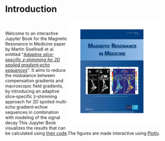 ﻿# Introduction


<img src="images/vol82_1.jpg" width="300px" align="right">

<br><br>
Welcome to an interactive Jupyter Book for the Magnetic Resonance in Medicine paper by Martin Soellradl et al. entitled "[*Adaptive slice‐specific z‐shimming for 2D spoiled gradient‐echo sequences*](https://onlinelibrary.wiley.com/doi/full/10.1002/mrm.28468)".
It aims to reduce the misbalance between compensation gradients and macroscopic field gradients, by introducing an adaptive slice‐specific z‐shimming approach for 2D spoiled multi‐echo gradient‐echoe sequences in combination with modeling of the signal decay
This Jupyter Book visualizes the results that can be calculated using [their code](https://github.com/neuroimaging-mug/R2s-mapping).The figures are made interactive using [Plotly](https://plotly.com). 

